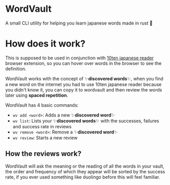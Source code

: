 # WordVault
A small CLI utility for helping you learn japanese words made in rust 🦀

# How does it work?

This is supposed to be used in conjunction with [10ten japanese reader](https://github.com/birchill/10ten-ja-reader) browser extension, so you can hover over words in the browser to see the definition.

WordVault works with the concept of ✨**discovered words**✨, when you find a new word on the internet you had to use 10ten japanese reader because you didn't know it, you can copy it to wordvault and then review the words later using **spaced repetition**.

WordVault has 4 basic commands:
- `wv add <word>`: Adds a new ✨**discovered word**✨
- `wv list`: Lists your ✨**discovered words**✨ with the successes, failures and success rate in reviews
- `wv remove <word>`: Remove a ✨**discovered word**✨
- `wv review`: Starts a new review

## How the reviews work?

WordVault will ask the meaning or the reading of all the words in your vault, the order and frequency of which they appear will be sorted by the success rate, if you ever used something like duolingo before this will feel familiar.